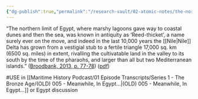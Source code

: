 ```yaml
---
{"dg-publish":true,"permalink":"/research-vault/02-atomic-notes/the-northern-limit-of-egypt-s-marshes-was-known-as-the-reed-thicket/"}
---
```


“The northern limit of Egypt, where marshy lagoons gave way to coastal dunes and then the sea, was known in antiquity as ‘Reed-thicket’, a name surely ever on the move, and indeed in the last 10,000 years the [[Nile\|Nile]] Delta has grown from a vestigial stub to a fertile triangle 17,000 sq. km (6500 sq. miles) in extent, rivalling the cultivatable land in the valley to its south by the time of the pharaohs, and larger than all but two Mediterranean islands.” ([Broodbank, 2013, p. 77-78](zotero://select/library/items/IR54JIQG)) ([pdf](zotero://open-pdf/library/items/85K7BT2G?page=75&annotation=89RWQFFQ))

#USE in [[Maritime History Podcast/01 Episode Transcripts/Series 1 - The Bronze Age/(OLD) 005 - Meanwhile, In Egypt...\|(OLD) 005 - Meanwhile, In Egypt...]] or Egypt discussion